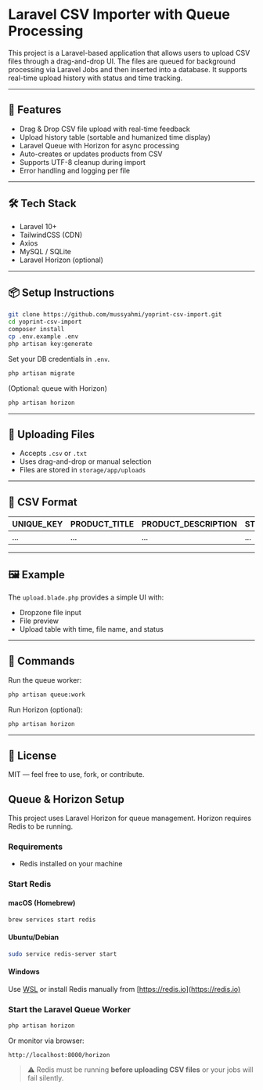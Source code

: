 # Laravel CSV Importer with Queue Processing

This project is a Laravel-based application that allows users to upload CSV files through a drag-and-drop UI. The files are queued for background processing via Laravel Jobs and then inserted into a database. It supports real-time upload history with status and time tracking.

---

## 🚀 Features

- Drag & Drop CSV file upload with real-time feedback
- Upload history table (sortable and humanized time display)
- Laravel Queue with Horizon for async processing
- Auto-creates or updates products from CSV
- Supports UTF-8 cleanup during import
- Error handling and logging per file

---

## 🛠️ Tech Stack

- Laravel 10+
- TailwindCSS (CDN)
- Axios
- MySQL / SQLite
- Laravel Horizon (optional)

---

## 📦 Setup Instructions

```bash
git clone https://github.com/mussyahmi/yoprint-csv-import.git
cd yoprint-csv-import
composer install
cp .env.example .env
php artisan key:generate
```

Set your DB credentials in `.env`.

```bash
php artisan migrate
```

(Optional: queue with Horizon)
```bash
php artisan horizon
```

---

## 📁 Uploading Files

- Accepts `.csv` or `.txt`
- Uses drag-and-drop or manual selection
- Files are stored in `storage/app/uploads`

---

## 🧠 CSV Format

| UNIQUE_KEY | PRODUCT_TITLE | PRODUCT_DESCRIPTION | STYLE# | SANMAR_MAINFRAME_COLOR | SIZE | COLOR_NAME | PIECE_PRICE |
|------------|----------------|---------------------|--------|--------------------------|------|-------------|-------------|
| ...        | ...            | ...                 | ...    | ...                      | ...  | ...         | ...         |

---

## 🖼 Example

The `upload.blade.php` provides a simple UI with:
- Dropzone file input
- File preview
- Upload table with time, file name, and status

---

## 🧪 Commands

Run the queue worker:

```bash
php artisan queue:work
```

Run Horizon (optional):

```bash
php artisan horizon
```



---

## 📜 License

MIT — feel free to use, fork, or contribute.

## Queue & Horizon Setup

This project uses Laravel Horizon for queue management. Horizon requires Redis to be running.

### Requirements

- Redis installed on your machine

### Start Redis

#### macOS (Homebrew)
```bash
brew services start redis
```

#### Ubuntu/Debian
```bash
sudo service redis-server start
```

#### Windows
Use [WSL](https://learn.microsoft.com/en-us/windows/wsl/) or install Redis manually from [https://redis.io](https://redis.io)

### Start the Laravel Queue Worker

```bash
php artisan horizon
```

Or monitor via browser:

```
http://localhost:8000/horizon
```

> ⚠️ Redis must be running **before uploading CSV files** or your jobs will fail silently.
